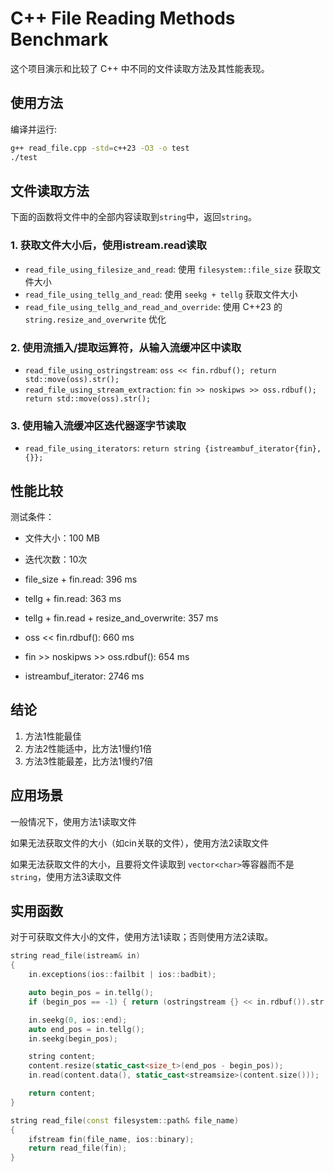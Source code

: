 # C++ File Reading Methods Benchmark

这个项目演示和比较了 C++ 中不同的文件读取方法及其性能表现。



## 使用方法

编译并运行:
```bash
g++ read_file.cpp -std=c++23 -O3 -o test
./test
```



## 文件读取方法

下面的函数将文件中的全部内容读取到`string`中，返回`string`。

### 1. 获取文件大小后，使用istream.read读取
- `read_file_using_filesize_and_read`: 使用 `filesystem::file_size` 获取文件大小
- `read_file_using_tellg_and_read`: 使用 `seekg + tellg` 获取文件大小
- `read_file_using_tellg_and_read_and_override`: 使用 C++23 的 `string.resize_and_overwrite` 优化

### 2. 使用流插入/提取运算符，从输入流缓冲区中读取
- `read_file_using_ostringstream`:  `oss << fin.rdbuf(); return std::move(oss).str();`
- `read_file_using_stream_extraction`:   `fin >> noskipws >> oss.rdbuf(); return std::move(oss).str(); `

### 3. 使用输入流缓冲区迭代器逐字节读取
- `read_file_using_iterators`: `return string {istreambuf_iterator{fin}, {}};`



## 性能比较

测试条件：
- 文件大小：100 MB
- 迭代次数：10次

- file_size + fin.read: 396 ms

- tellg + fin.read: 363 ms
- tellg + fin.read + resize_and_overwrite: 357 ms
- oss << fin.rdbuf(): 660 ms
- fin >> noskipws >> oss.rdbuf(): 654 ms
- istreambuf_iterator: 2746 ms



## 结论

1. 方法1性能最佳
2. 方法2性能适中，比方法1慢约1倍
3. 方法3性能最差，比方法1慢约7倍



## 应用场景

一般情况下，使用方法1读取文件

如果无法获取文件的大小（如cin关联的文件），使用方法2读取文件

如果无法获取文件的大小，且要将文件读取到 `vector<char>`等容器而不是`string`，使用方法3读取文件

## 实用函数

对于可获取文件大小的文件，使用方法1读取；否则使用方法2读取。

```cpp
string read_file(istream& in)
{
    in.exceptions(ios::failbit | ios::badbit);

    auto begin_pos = in.tellg();
    if (begin_pos == -1) { return (ostringstream {} << in.rdbuf()).str(); }

    in.seekg(0, ios::end);
    auto end_pos = in.tellg();
    in.seekg(begin_pos);

    string content;
    content.resize(static_cast<size_t>(end_pos - begin_pos));
    in.read(content.data(), static_cast<streamsize>(content.size()));

    return content;
}

string read_file(const filesystem::path& file_name)
{
    ifstream fin(file_name, ios::binary);
    return read_file(fin);
}
```
